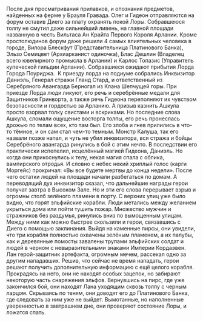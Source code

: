 После дня просматривания прилавков, и опознания предметов, найденных на ферме у Брауля Гравада. Олег и Гидеон отправляются на форум оставив Диего за плату охранять покой Лоры. Собравшеюся толпу не смутил даже сильнейший ливень, на главной площади названную в честь Вильтаса Ан Крайта Первого Короля Арлании. Кроме простолюдинов форум даже решили 4 самых влиятельных человека в городе, Вилора Блескфут (Представительница Платинового Банка), Эльзо Семицвет (Архиарканист одиночка), Блас Дешлин (Владелец всего ювелирного промысла в Арлании) и Карлос Топазис (Управитель купеческой гильдии Арлании). Собравшиеся ожидают прибытия Лорда Города Поуриджа.  К приезду лорда на подиуме собрались Инквизитор Даниэль, Генерал стражи Гланд Стард, и ответственный из Серебряного Авангарда Берногал из Клана Шепчущей горы. При приезде Лорда люди ликуют, его речь и серебрённые медали для Защитников Гринворта, а также речь Гидеона переполняют их чувством безопасности и гордостью за Арланию. А призыв казнить Ашкула просто взорвал толку свистами и вскриками. Но последние слова Ашкула, сломали ощущение восторга толпы, его речь пронеслась дрожью по телам всех, кто там был. Его злоба и гнев прилились в что-то тёмное, и он сам стал чем-то темным. Монстр Калуша, так его назвали позже напал, и чуть не убил инквизитора, вся стража и бойцы Серебрёного авангарда ринулись в бой с этим нечто. В последствии его практически испепелил, исцелённый магией Гидеона, Даниэль. Но когда они прикоснулись к телу, некая магия спала с облика, вампирского отродья. И словно с небес некий хриплый голос (карги Моргейс) прокричал: «Вы все будете мертвы до конца недели». После чего остатки людей на площади начали разбегаться по домам. А переводящий дух инквизитор сказал, что дальнейшие награды герои получат завтра в Высоком Зале. Но и эти его слова перерывает взрыв и огромны столб зелёного пламени в порту. С верхних улиц уже было видно, что горят эльфийские корабли. Люди метались между желанием укрыться дома или пойти тушить пожар. Множество мужчин и стражников без раздумья, ринулись вниз по вымощенным улицам. Между ними как можно быстрее скользили и герои, связавшись с Диего с помощью заклинания. Выйдя на каменные пирсы, они увидели, что три корабля полностью охвачены зелёным пламенем, а их палубы, как и деревянные помосты завалены трупами эльфийских солдат и людей в черном с невыразительными знаками Империи Кордаэвен. Лан герой-защитник артефакта, огромным мечем, рассекал одно за другим нападавших. Решив, что сейчас не время нападать, герои решают получить дополнительную информацию с ещё целого корабля. Прокрадясь на него, они не находят особых зацепок, но забирают некоторую часть снаряжения эльфов. Вернувшись на пирс, где уже закончился бой, они находят Лана уходящим сквозь толпу с черным ларцом. Скрываясь по теням, они доводят его до Платинового Банка, где следовать за ним уже не выйдет. Вымотанные, но наполненные уверенностью в завтрашнем дне, они проверяют состояние Лоры, и ложатся спать.